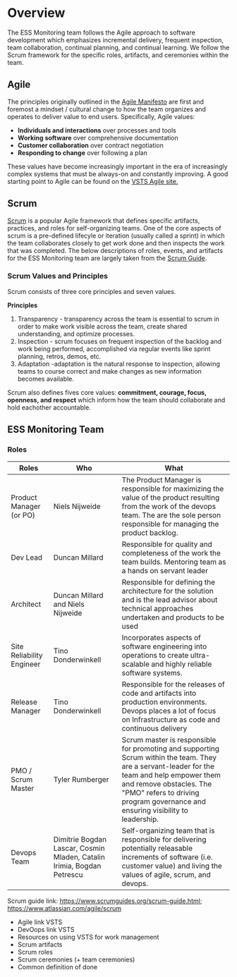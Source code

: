 # Overview

The ESS Monitoring team follows the Agile approach to software development which emphasizes incremental delivery, frequent inspection, team collaboration, continual planning, and continual learning.    We follow the Scrum framework for the specific roles, artifacts, and ceremonies within the team.

## Agile

The principles originally outlined in the [Agile Manifesto](http://agilemanifesto.org/) are first and foremost a mindset / cultural change to how the team organizes and operates to deliver value to end users.  Specifically, Agile values:
- **Individuals and interactions** over processes and tools
- **Working software** over comprehensive documentation
- **Customer collaboration** over contract negotiation
- **Responding to change** over following a plan

These values have become increasingly important in the era of increasingly complex systems that must be always-on and constantly improving.  A good starting point to Agile can be found on the [VSTS Agile site.](https://www.visualstudio.com/agile/)

## Scrum
[Scrum](https://www.visualstudio.com/learn/what-is-scrum/) is a popular Agile framework that defines specific artifacts, practices, and roles for self-organizing teams. One of the core aspects of scrum is a pre-defined lifecyle or iteration (usually called a sprint) in which the team collaborates closely to get work done and then inspects the work that was completed. The below descriptions of roles, events, and artifacts for the ESS Monitoring team are largely taken from the [Scrum Guide](https://www.scrumguides.org/scrum-guide.html).

### Scrum Values and Principles
Scrum consists of three core principles and seven values.

**Principles**
1. Transparency - transparency across the team is essential to scrum in order to make work visible across the team, create shared understanding, and optimize processes.
2. Inspection - scrum focuses on frequent inspection of the backlog and work being performed, accomplished via regular events like sprint planning, retros, demos, etc.
3. Adaptation -adaptation is the natural response to inspection, allowing teams to course correct and make changes as new information becomes available.

Scrum also defines fives core values: **commitment, courage, focus, openness, and respect** which inform how the team should collaborate and hold eachother accountable.

## ESS Monitoring Team

### Roles

|Roles |Who |What |
| --------- | ----------------- | -------------------------------- |
| Product Manager (or PO) | Niels Nijweide | The Product Manager is responsible for maximizing the value of the product resulting from the work of the devops team.  The are the sole person responsible for managing the product backlog.
| Dev Lead | Duncan Millard | Responsible for quality and completeness of the work the team builds.  Mentoring team as a hands on servant leader
| Architect | Duncan Millard and Niels Nijweide | Responsible for defining the architecture for the solution and is the lead advisor about technical approaches undertaken and products to be used
| Site Reliability Engineer | Tino Donderwinkell | Incorporates aspects of software engineering into operations to create ultra-scalable and highly reliable software systems.
| Release Manager | Tino Donderwinkell |  Responsible for the releases of code and artifacts into production environments.  Devops places a lot of focus on Infrastructure as code and continuous delivery
| PMO / Scrum Master | Tyler Rumberger | Scrum master is responsible for promoting and supporting Scrum within the team.  They are a servant-leader for the team and help empower them and remove obstacles.  The "PMO" refers to driving program governance and ensuring visibility to leadership.
| Devops Team | Dimitrie Bogdan Lascar, Cosmin Mladen, Catalin Irimia, Bogdan Petrescu | Self-organizing team that is responsible for delivering potentially releasable increments of software (i.e. customer value) and living the values of agile, scrum, and devops. |









Scrum guide link: https://www.scrumguides.org/scrum-guide.html; https://www.atlassian.com/agile/scrum
- Agile link VSTS
- DevOops link VSTS
- Resources on using VSTS for work management
- Scrum artifacts
- Scrum roles
- Scrum ceremonies (+ team ceremonies)
- Common definition of done

